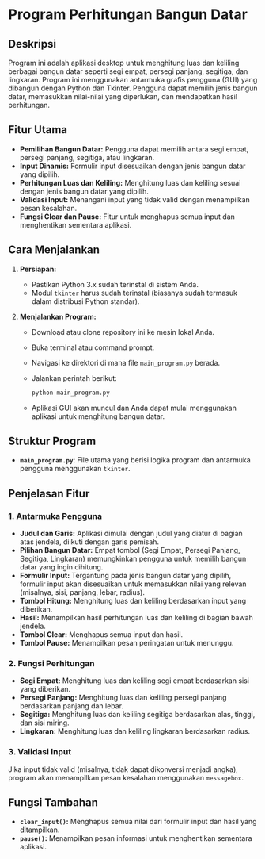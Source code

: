 # Program Perhitungan Bangun Datar

## Deskripsi

Program ini adalah aplikasi desktop untuk menghitung luas dan keliling berbagai bangun datar seperti segi empat, persegi panjang, segitiga, dan lingkaran. Program ini menggunakan antarmuka grafis pengguna (GUI) yang dibangun dengan Python dan Tkinter. Pengguna dapat memilih jenis bangun datar, memasukkan nilai-nilai yang diperlukan, dan mendapatkan hasil perhitungan.

## Fitur Utama

- **Pemilihan Bangun Datar:** Pengguna dapat memilih antara segi empat, persegi panjang, segitiga, atau lingkaran.
- **Input Dinamis:** Formulir input disesuaikan dengan jenis bangun datar yang dipilih.
- **Perhitungan Luas dan Keliling:** Menghitung luas dan keliling sesuai dengan jenis bangun datar yang dipilih.
- **Validasi Input:** Menangani input yang tidak valid dengan menampilkan pesan kesalahan.
- **Fungsi Clear dan Pause:** Fitur untuk menghapus semua input dan menghentikan sementara aplikasi.

## Cara Menjalankan

1. **Persiapan:**
   - Pastikan Python 3.x sudah terinstal di sistem Anda.
   - Modul `tkinter` harus sudah terinstal (biasanya sudah termasuk dalam distribusi Python standar).

2. **Menjalankan Program:**
   - Download atau clone repository ini ke mesin lokal Anda.
   - Buka terminal atau command prompt.
   - Navigasi ke direktori di mana file `main_program.py` berada.
   - Jalankan perintah berikut:

     ```sh
     python main_program.py
     ```

   - Aplikasi GUI akan muncul dan Anda dapat mulai menggunakan aplikasi untuk menghitung bangun datar.

## Struktur Program

- **`main_program.py`**: File utama yang berisi logika program dan antarmuka pengguna menggunakan `tkinter`.

## Penjelasan Fitur

### 1. **Antarmuka Pengguna**

- **Judul dan Garis:** Aplikasi dimulai dengan judul yang diatur di bagian atas jendela, diikuti dengan garis pemisah.
- **Pilihan Bangun Datar:** Empat tombol (Segi Empat, Persegi Panjang, Segitiga, Lingkaran) memungkinkan pengguna untuk memilih bangun datar yang ingin dihitung.
- **Formulir Input:** Tergantung pada jenis bangun datar yang dipilih, formulir input akan disesuaikan untuk memasukkan nilai yang relevan (misalnya, sisi, panjang, lebar, radius).
- **Tombol Hitung:** Menghitung luas dan keliling berdasarkan input yang diberikan.
- **Hasil:** Menampilkan hasil perhitungan luas dan keliling di bagian bawah jendela.
- **Tombol Clear:** Menghapus semua input dan hasil.
- **Tombol Pause:** Menampilkan pesan peringatan untuk menunggu.

### 2. **Fungsi Perhitungan**

- **Segi Empat:** Menghitung luas dan keliling segi empat berdasarkan sisi yang diberikan.
- **Persegi Panjang:** Menghitung luas dan keliling persegi panjang berdasarkan panjang dan lebar.
- **Segitiga:** Menghitung luas dan keliling segitiga berdasarkan alas, tinggi, dan sisi miring.
- **Lingkaran:** Menghitung luas dan keliling lingkaran berdasarkan radius.

### 3. **Validasi Input**

Jika input tidak valid (misalnya, tidak dapat dikonversi menjadi angka), program akan menampilkan pesan kesalahan menggunakan `messagebox`.

## Fungsi Tambahan

- **`clear_input()`:** Menghapus semua nilai dari formulir input dan hasil yang ditampilkan.
- **`pause()`:** Menampilkan pesan informasi untuk menghentikan sementara aplikasi.
